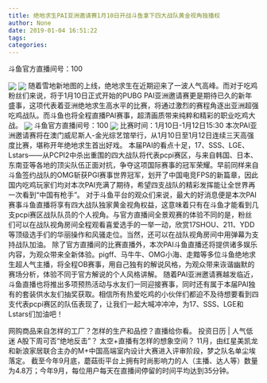 ```yaml
---
title: 绝地求生PAI亚洲邀请赛1月10日开战斗鱼拿下四大战队黄金视角独播权
author: None
date: 2019-01-04 16:51:22
tags: 
categories: 
---
```

斗鱼官方直播间号：100
<!-- more -->
<img align="center" border="0" src="https://imgcdn.yicai.com/uppics/images/2019/01/6774a1c2d001ed78830ed9832e50a3c3.jpg" />
<img align="center" border="0" src="https://imgcdn.yicai.com/uppics/images/2019/01/9c605e47e0a566bc3c490ac2d423837c.jpg" />
随着雪地新地图的上线，绝地求生在近期迎来了一波人气高峰。而对于吃鸡粉丝们来说，将于1月10日正式开始的PUBG PAI亚洲邀请赛更是期待已久的新年盛事，这项代表着亚洲绝地求生高水平的比赛，将通过激烈的赛程角逐出亚洲超强吃鸡战队。而斗鱼也将全程直播PAI赛事，超清画质带来纯粹和精彩的职业吃鸡大战。
<img align="center" border="0" src="https://imgcdn.yicai.com/uppics/images/2019/01/59db29b75740af01c78eeb3f4e9ab767.jpg" />
斗鱼官方直播间号：100
<img align="center" border="0" src="https://imgcdn.yicai.com/uppics/images/2019/01/2c17c74df828bee0a0aa75c1e5dc19bb.jpg" />
比赛时间：1月10日-1月12日15:30
本次PAI亚洲邀请赛将在澳门威尼斯人-金光综艺馆举行，从1月10日至1月12日连续三天高强度比赛，堪称开年绝地求生首出好戏。
本届PAI的看点十足，17、SSS、LGE、Lstars——从PCPI2中杀出重围的四大战队将代表pcpi赛区，与来自韩国、日本、东南亚等各地的顶尖队伍正面对抗，争夺这项国际赛事的冠军荣耀。早前同样来自斗鱼签约战队的OMG斩获PGI赛事世界冠军，划开了中国电竞FPS的新篇章，因此国内吃鸡玩家们均对本次PAI充满了期待，希望四支战队的精彩发挥能让全世界再一次看到“中国有枪手”。
对于斗鱼平台的观众们来说，最大的好消息便是本次PAI赛事斗鱼直播将享有四大战队独家黄金视角权益，这意味着只有在斗鱼才能看到几支pcpi赛区战队队员的个人视角。与官方直播间全景观赛的体验不同的是，粉丝们可以在战队视角房间全程观看喜爱选手的一举一动，欣赏17SHOU、211、YDD等顶级选手们的华丽操作和风骚走位。当然，还可以在战队视角房间中用弹幕为支持战队加油。
除了官方直播间的比赛直播外，本次PAI斗鱼直播还将提供诸多娱乐内容，为观众带来全新体验。pigff、马牛牛、OMG小海、走黯等多位斗鱼绝地求生超人气主播，将全程OB赛事，用自己独有的解说风格，为观众带来诙谐幽默的赛场分析，体验不同于官方解说的个人风格讲解。
随着PAI亚洲邀请赛越发临近，斗鱼直播也将推出多项预热活动与水友们一同迎接赛事，同时还有属于本届PAI独有的套装供水友们抽奖获取。相信所有热爱吃鸡的小伙伴们都迫不及待想要看到四支代表pcpi赛区的队伍表现了，让我们一起大喊冲冲冲，为17、SSS、LGE和Lstars们加油吧！
 
 
网购商品来自怎样的工厂？怎样的生产和品控？直播给你看。
投资日历 | 人气低迷 A股下周可否“绝地反击”？
太空+直播有怎样的想象空间？
11月，由红星美凯龙和新浪家居联合主办的M+中国高端室内设计大赛进入评审阶段，梦之队名单尘埃落定。
截至今年9月底，蘑菇街平台上拥有时尚影响力的人（主播、达人等）数量为4.8万；今年9月，每位用户每天在直播间停留的时间平均达到35分钟。
